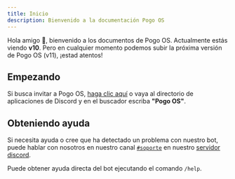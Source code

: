 ```yaml
---
title: Inicio
description: Bienvenido a la documentación Pogo OS
---
```


Hola amigo 🥰, bienvenido a los documentos de Pogo OS.  Actualmente estás viendo **v10**.  Pero en cualquier momento podemos subir la próxima versión de Pogo OS (v11), ¡estad atentos!

## Empezando

Si busca invitar a Pogo OS, [haga clic aquí](https://www.pogoos.com/invite) o vaya al directorio de aplicaciones de Discord y en el buscador escriba **"Pogo OS"**.

## Obteniendo ayuda

Si necesita ayuda o cree que ha detectado un problema con nuestro bot, puede hablar con nosotros en nuestro canal [`#soporte`](https://discord.com/channels) en nuestro [servidor discord](https://www.pogoos.com/discord).

Puede obtener ayuda directa del bot ejecutando el comando `/help`.
